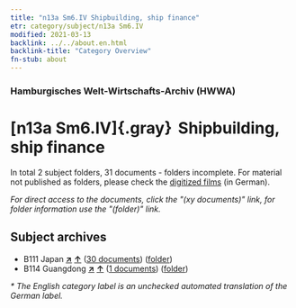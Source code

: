 ```yaml
---
title: "n13a Sm6.IV Shipbuilding, ship finance"
etr: category/subject/n13a Sm6.IV
modified: 2021-03-13
backlink: ../../about.en.html
backlink-title: "Category Overview"
fn-stub: about
---
```


### Hamburgisches Welt-Wirtschafts-Archiv (HWWA)
# [n13a Sm6.IV]{.gray}&#8201; Shipbuilding, ship finance&#160; 





In total 2 subject folders, 31 documents - folders incomplete.
For material not published as folders, please check the [digitized films](/film/h1_sh) (in German).

_For direct access to the documents, click the "(xy documents)" link, for folder information use the "(folder)" link._

## Subject archives


- B111 Japan [**&nearr;**](../../../geo/i/141272/about.en.html "Japan (all folders)") [**&uarr;**](../../../geo/about.en.html#B111 "Country category system") (<a href="https://pm20.zbw.eu/dfgview/sh/141272,161873" title="about: Japan : Shipbuilding, ship finance" target="_blank">30 documents</a>) ([folder](http://purl.org/pressemappe20/folder/sh/141272,161873))
- B114 Guangdong [**&nearr;**](../../../geo/i/141275/about.en.html "Guangdong (all folders)") [**&uarr;**](../../../geo/about.en.html#B114 "Country category system") (<a href="https://pm20.zbw.eu/dfgview/sh/141275,161873" title="about: Guangdong : Shipbuilding, ship finance" target="_blank">1 documents</a>) ([folder](http://purl.org/pressemappe20/folder/sh/141275,161873))


_* The English category label is an unchecked automated translation of the German label._

